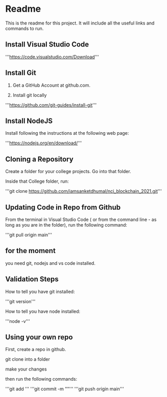 # Readme #

This is the readme for this project. It will include all the useful links and commands to run.

## Install Visual Studio Code ##

'''https://code.visualstudio.com/Download'''

## Install Git ##

1. Get a GitHub Account at github.com.

2. Install git locally

'''https://github.com/git-guides/install-git'''

## Install NodeJS ##

Install following the instructions at the following web page:

'''https://nodejs.org/en/download/'''

## Cloning a Repository ##
Create a folder for your college projects. Go into that folder.

Inside that College folder, run:

'''git clone https://github.com/iamsanketdhumal/nci_blockchain_2021.git'''


## Updating Code in Repo from Github ##

From the terminal in Visual Studio Code ( or from the command line - as long as you are in the folder), run the following command:

'''git pull origin main'''

## for the moment ##

you need git, nodejs and vs code installed.

## Validation Steps ##

How to tell you have git installed:

'''git version'''

How to tell you have node installed:

'''node -v'''

## Using your own repo ##

First, create a repo in github.

git clone into a folder

make your changes

then run the following commands:

'''git add <your updated files>'''
'''git commit -m "<your commit messages>"'''
'''git push origin main'''



